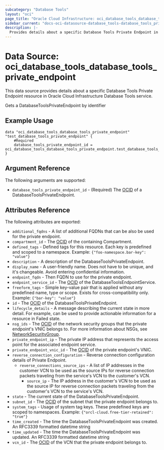 ```yaml
---
subcategory: "Database Tools"
layout: "oci"
page_title: "Oracle Cloud Infrastructure: oci_database_tools_database_tools_private_endpoint"
sidebar_current: "docs-oci-datasource-database_tools-database_tools_private_endpoint"
description: |-
  Provides details about a specific Database Tools Private Endpoint in Oracle Cloud Infrastructure Database Tools service
---
```


# Data Source: oci_database_tools_database_tools_private_endpoint
This data source provides details about a specific Database Tools Private Endpoint resource in Oracle Cloud Infrastructure Database Tools service.

Gets a DatabaseToolsPrivateEndpoint by identifier

## Example Usage

```hcl
data "oci_database_tools_database_tools_private_endpoint" "test_database_tools_private_endpoint" {
	#Required
	database_tools_private_endpoint_id = oci_database_tools_database_tools_private_endpoint.test_database_tools_private_endpoint.id
}
```

## Argument Reference

The following arguments are supported:

* `database_tools_private_endpoint_id` - (Required) The [OCID](https://docs.cloud.oracle.com/iaas/Content/General/Concepts/identifiers.htm) of a DatabaseToolsPrivateEndpoint.


## Attributes Reference

The following attributes are exported:

* `additional_fqdns` - A list of additional FQDNs that can be also be used for the private endpoint.
* `compartment_id` - The [OCID](https://docs.cloud.oracle.com/iaas/Content/General/Concepts/identifiers.htm) of the containing Compartment.
* `defined_tags` - Defined tags for this resource. Each key is predefined and scoped to a namespace. Example: `{"foo-namespace.bar-key": "value"}` 
* `description` - A description of the DatabaseToolsPrivateEndpoint.
* `display_name` - A user-friendly name. Does not have to be unique, and it's changeable. Avoid entering confidential information.
* `endpoint_fqdn` - Then FQDN to use for the private endpoint.
* `endpoint_service_id` - The [OCID](https://docs.cloud.oracle.com/iaas/Content/General/Concepts/identifiers.htm) of the DatabaseToolsEndpointService.
* `freeform_tags` - Simple key-value pair that is applied without any predefined name, type or scope. Exists for cross-compatibility only. Example: `{"bar-key": "value"}` 
* `id` - The [OCID](https://docs.cloud.oracle.com/iaas/Content/General/Concepts/identifiers.htm) of the DatabaseToolsPrivateEndpoint.
* `lifecycle_details` - A message describing the current state in more detail. For example, can be used to provide actionable information for a resource in Failed state.
* `nsg_ids` - The [OCID](https://docs.cloud.oracle.com/iaas/Content/General/Concepts/identifiers.htm) of the network security groups that the private endpoint's VNIC belongs to.  For more information about NSGs, see [NetworkSecurityGroup](https://docs.cloud.oracle.com/iaas/api/#/en/iaas/20160918/NetworkSecurityGroup/). 
* `private_endpoint_ip` - The private IP address that represents the access point for the associated endpoint service.
* `private_endpoint_vnic_id` - The [OCID](https://docs.cloud.oracle.com/iaas/Content/General/Concepts/identifiers.htm) of the private endpoint's VNIC.
* `reverse_connection_configuration` - Reverse connection configuration details of Private Endpoint.
	* `reverse_connections_source_ips` - A list of IP addresses in the customer VCN to be used as the source IPs for reverse connection packets traveling from the service's VCN to the customer's VCN. 
		* `source_ip` - The IP address in the customer's VCN to be used as the source IP for reverse connection packets traveling from the customer's VCN to the service's VCN. 
* `state` - The current state of the DatabaseToolsPrivateEndpoint.
* `subnet_id` - The [OCID](https://docs.cloud.oracle.com/iaas/Content/General/Concepts/identifiers.htm) of the subnet that the private endpoint belongs to.
* `system_tags` - Usage of system tag keys. These predefined keys are scoped to namespaces. Example: `{"orcl-cloud.free-tier-retained": "true"}` 
* `time_created` - The time the DatabaseToolsPrivateEndpoint was created. An RFC3339 formatted datetime string
* `time_updated` - The time the DatabaseToolsPrivateEndpoint was updated. An RFC3339 formatted datetime string
* `vcn_id` - The [OCID](https://docs.cloud.oracle.com/iaas/Content/General/Concepts/identifiers.htm) of the VCN that the private endpoint belongs to.

